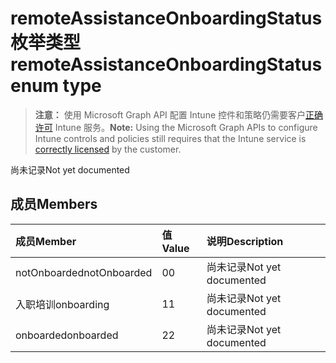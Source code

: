 # <a name="remoteassistanceonboardingstatus-enum-type"></a><span data-ttu-id="405d6-101">remoteAssistanceOnboardingStatus 枚举类型</span><span class="sxs-lookup"><span data-stu-id="405d6-101">remoteAssistanceOnboardingStatus enum type</span></span>

> <span data-ttu-id="405d6-102">**注意：** 使用 Microsoft Graph API 配置 Intune 控件和策略仍需要客户[正确许可](https://go.microsoft.com/fwlink/?linkid=839381) Intune 服务。</span><span class="sxs-lookup"><span data-stu-id="405d6-102">**Note:** Using the Microsoft Graph APIs to configure Intune controls and policies still requires that the Intune service is [correctly licensed](https://go.microsoft.com/fwlink/?linkid=839381) by the customer.</span></span>

<span data-ttu-id="405d6-103">尚未记录</span><span class="sxs-lookup"><span data-stu-id="405d6-103">Not yet documented</span></span>
## <a name="members"></a><span data-ttu-id="405d6-104">成员</span><span class="sxs-lookup"><span data-stu-id="405d6-104">Members</span></span>
|<span data-ttu-id="405d6-105">成员</span><span class="sxs-lookup"><span data-stu-id="405d6-105">Member</span></span>|<span data-ttu-id="405d6-106">值</span><span class="sxs-lookup"><span data-stu-id="405d6-106">Value</span></span>|<span data-ttu-id="405d6-107">说明</span><span class="sxs-lookup"><span data-stu-id="405d6-107">Description</span></span>|
|:---|:---|:---|
|<span data-ttu-id="405d6-108">notOnboarded</span><span class="sxs-lookup"><span data-stu-id="405d6-108">notOnboarded</span></span>|<span data-ttu-id="405d6-109">0</span><span class="sxs-lookup"><span data-stu-id="405d6-109">0</span></span>|<span data-ttu-id="405d6-110">尚未记录</span><span class="sxs-lookup"><span data-stu-id="405d6-110">Not yet documented</span></span>|
|<span data-ttu-id="405d6-111">入职培训</span><span class="sxs-lookup"><span data-stu-id="405d6-111">onboarding</span></span>|<span data-ttu-id="405d6-112">1</span><span class="sxs-lookup"><span data-stu-id="405d6-112">1</span></span>|<span data-ttu-id="405d6-113">尚未记录</span><span class="sxs-lookup"><span data-stu-id="405d6-113">Not yet documented</span></span>|
|<span data-ttu-id="405d6-114">onboarded</span><span class="sxs-lookup"><span data-stu-id="405d6-114">onboarded</span></span>|<span data-ttu-id="405d6-115">2</span><span class="sxs-lookup"><span data-stu-id="405d6-115">2</span></span>|<span data-ttu-id="405d6-116">尚未记录</span><span class="sxs-lookup"><span data-stu-id="405d6-116">Not yet documented</span></span>|



